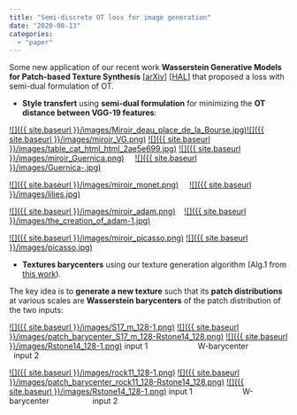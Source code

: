 ```yaml
---
title: "Semi-discrete OT loss for image generation"
date: "2020-08-13"
categories: 
  - "paper"
---
```


Some new application of our recent work **Wasserstein Generative Models for Patch-based Texture Synthesis** \[[arXiv](https://arxiv.org/abs/2007.03408)\] \[[HAL](https://hal.archives-ouvertes.fr/hal-02824076v2/document)\] that proposed a loss with semi-dual formulation of OT.

- **Style transfert** using **semi-dual formulation** for minimizing the **OT distance between VGG-19 features**:

[![]({{ site.baseurl }}/images/Miroir_deau_place_de_la_Bourse.jpg)](https://houdard.wp.imt.fr/files/2019/04/Miroir_deau_place_de_la_Bourse.jpg)[![]({{ site.baseurl }}/images/miroir_VG.png)](https://houdard.wp.imt.fr/files/2020/08/miroir_VG.png) [![]({{ site.baseurl }}/images/table_cat_html_html_2ae5e699.jpg)](https://houdard.wp.imt.fr/files/2020/08/table_cat_html_html_2ae5e699.jpg) [![]({{ site.baseurl }}/images/miroir_Guernica.png)](https://houdard.wp.imt.fr/files/2020/08/miroir_Guernica.png)     [![]({{ site.baseurl }}/images/Guernica-.jpg)](https://houdard.wp.imt.fr/files/2020/08/Guernica-.jpg)

[![]({{ site.baseurl }}/images/miroir_monet.png)](https://houdard.wp.imt.fr/files/2020/08/miroir_monet.png)     [![]({{ site.baseurl }}/images/lilies.jpg)](https://houdard.wp.imt.fr/files/2020/08/lilies.jpg)

[![]({{ site.baseurl }}/images/miroir_adam.png)](https://houdard.wp.imt.fr/files/2020/08/miroir_adam.png)    [![]({{ site.baseurl }}/images/the_creation_of_adam-1.jpg)](https://houdard.wp.imt.fr/files/2020/08/the_creation_of_adam-1.jpg)

[![]({{ site.baseurl }}/images/miroir_picasso.png)](https://houdard.wp.imt.fr/files/2020/08/miroir_picasso.png) [![]({{ site.baseurl }}/images/picasso.jpg)](https://houdard.wp.imt.fr/files/2020/08/picasso.jpg) 

- **Textures barycenters** using our texture generation algorithm (Alg.1 from [this work](https://houdard.wp.imt.fr/2020/06/22/wasserstein-generative-models-for-patch-based-texture-synthesis-preprint/)).

The key idea is to **generate a new texture** such that its **patch distributions** at various scales are **Wasserstein barycenters** of the patch distribution of the two inputs:

[![]({{ site.baseurl }}/images/S17_m_128-1.png)](https://houdard.wp.imt.fr/files/2020/08/S17_m_128-1.png) [![]({{ site.baseurl }}/images/patch_barycenter_S17_m_128-Rstone14_128.png)](https://houdard.wp.imt.fr/files/2020/08/patch_barycenter_S17_m_128-Rstone14_128.png) [![]({{ site.baseurl }}/images/Rstone14_128-1.png)](https://houdard.wp.imt.fr/files/2020/08/Rstone14_128-1.png) input 1                       W-barycenter                    input 2

[![]({{ site.baseurl }}/images/rock11_128-1.png)](https://houdard.wp.imt.fr/files/2020/08/rock11_128-1.png) [![]({{ site.baseurl }}/images/patch_barycenter_rock11_128-Rstone14_128.png)](https://houdard.wp.imt.fr/files/2020/08/patch_barycenter_rock11_128-Rstone14_128.png) [![]({{ site.baseurl }}/images/Rstone14_128-1.png)](https://houdard.wp.imt.fr/files/2020/08/Rstone14_128-1.png) input 1                       W-barycenter                    input 2
